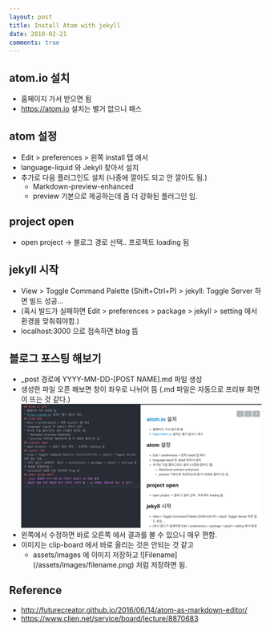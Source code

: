 ```yaml
---
layout: post
title: Install Atom with jekyll
date: 2018-02-21
comments: true
---
```

## atom.io 설치
* 홈페이지 가서 받으면 됨
* https://atom.io 설치는 별거 없으니 패스

## atom 설정
* Edit > preferences > 왼쪽 install 탭 에서
* language-liquid 와 Jekyll 찾아서 설치
* 추가로 다음 플러그인도 설치 (나중에 깔아도 되고 안 깔아도 됨.)
  * Markdown-preview-enhanced
  * preview 기본으로 제공하는데 좀 더 강화된 플러그인 임.

## project open
* open project -> 블로그 경로 선택.. 프로젝트 loading 됨

## jekyll 시작
* View > Toggle Command Palette (Shift+Ctrl+P) > jekyll: Toggle Server 하면 빌드 성공...
* (혹시 빌드가 실패하면  Edit > preferences > package > jekyll > setting 에서 환경을 맞춰줘야함.)
* localhost:3000 으로 접속하면 blog 뜸

## 블로그 포스팅 해보기
* _post 경로에 YYYY-MM-DD-[POST NAME].md 파일 생성
* 생성한 파일 오픈 해보면 창이 좌우로 나뉘어 뜸 (.md 파일은 자동으로 프리뷰 화면이 뜨는 것 같다.)
![setup-atom](/assets/images/setup-atom.png)
* 왼쪽에서 수정하면 바로 오른쪽 에서 결과를 볼 수 있으니 매우 편함.
* 이미지는 clip-board 에서 바로 올리는 것은 안되는 것 같고
  * assets/images 에 이미지 저장하고  \![Filename\](/assets/images/filename.png) 처럼 저장하면 됨.

## Reference
* http://futurecreator.github.io/2016/06/14/atom-as-markdown-editor/
* https://www.clien.net/service/board/lecture/8870683
